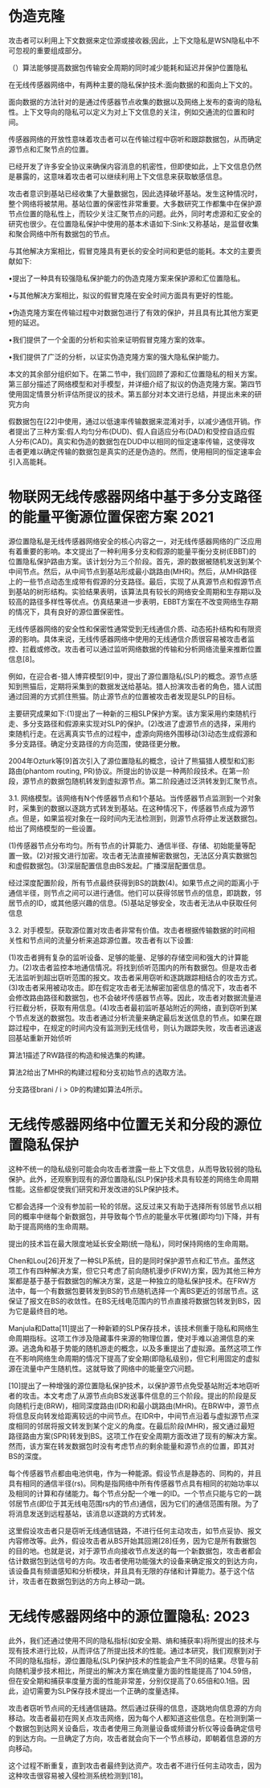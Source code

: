 # 伪造克隆

攻击者可以利用上下文数据来定位源或接收器;因此，上下文隐私是WSN隐私中不可忽视的重要组成部分。

（）算法能够提高数据包传输安全周期的同时减少能耗和延迟并保护位置隐私

在无线传感器网络中，有两种主要的隐私保护技术:面向数据的和面向上下文的。

面向数据的方法针对的是通过传感器节点收集的数据以及网络上发布的查询的隐私性。上下文导向的隐私可以定义为对上下文信息的关注，例如交通流的位置和时间。

传感器网络的开放性意味着攻击者可以在传输过程中窃听和跟踪数据包，从而确定源节点和汇聚节点的位置。

已经开发了许多安全协议来确保内容消息的机密性，但即使如此，上下文信息仍然是暴露的，这意味着攻击者可以继续利用上下文信息来获取敏感信息。

攻击者意识到基站已经收集了大量数据包，因此选择破坏基站。发生这种情况时，整个网络将被禁用。基站位置的保密性非常重要。大多数研究工作都集中在保护源节点位置的隐私性上，而较少关注汇聚节点的问题。此外，同时考虑源和汇安全的研究也很少。在位置隐私保护中使用的基本术语如下:Sink:又称基站，是监督收集和聚合网络中所有数据包的节点。

与其他解决方案相比，假冒克隆具有更长的安全时间和更低的能耗。本文的主要贡献如下:

•提出了一种具有较强隐私保护能力的伪造克隆方案来保护源和汇位置隐私。

•与其他解决方案相比，拟议的假冒克隆在安全时间方面具有更好的性能。

•伪造克隆方案在传输过程中对数据包进行了有效的保护，并且具有比其他方案更短的延迟。

•我们提供了一个全面的分析和实验来证明假冒克隆方案的效率。

•我们提供了广泛的分析，以证实伪造克隆方案的强大隐私保护能力。

本文的其余部分组织如下。在第二节中，我们回顾了源和汇位置隐私的相关方案。第三部分描述了网络模型和对手模型，并详细介绍了拟议的伪造克隆方案。第四节使用固定情景分析评估所提议的技术。第五部分对本文进行总结，并提出未来的研究方向

假数据包在[22]中使用，通过以低速率传输数据来混淆对手，以减少通信开销。作者提出了三种方案:假人均匀分布(DUD)、假人自适应分布(DAD)和受控自适应假人分布(CAD)。真实和伪造的数据包在DUD中以相同的恒定速率传输，这使得攻击者更难以确定传输的数据包是真实的还是伪造的。然而，使用相同的恒定速率会引入高能耗。

# 物联网无线传感器网络中基于多分支路径的能量平衡源位置保密方案 2021

源位置隐私是无线传感器网络安全的核心内容之一，对无线传感器网络的广泛应用有着重要的影响。本文提出了一种利用多分支和假源的能量平衡分支树(EBBT)的位置隐私保护路由方案。该计划分为三个阶段。首先，源的数据被随机发送到某个中间节点。然后，从中间节点到基站形成最小跳路由(MHR)。然后，从MHR路径上的一些节点动态生成带有假源的分支路径。最后，实现了从真源节点和假源节点到基站的树形结构。实验结果表明，该算法具有较长的网络安全周期和生存期以及较高的路径多样性等优点。仿真结果进一步表明，EBBT方案在不改变网络生存期的情况下，具有良好的源位置保密性。

无线传感器网络的安全性和保密性通常受到无线通信介质、动态拓扑结构和有限资源的影响。具体来说，无线传感器网络中使用的无线通信介质很容易被攻击者监控、拦截或修改。攻击者可以通过监听网络数据的传输和分析网络流量来推断位置信息[8]。

例如，在迎合者-猎人博弈模型[9]中，提出了源位置隐私(SLP)的概念。源节点感知到熊猫后，定期将采集到的数据发送给基站。猎人扮演攻击者的角色，猎人试图通过回溯的方式抓住熊猫。防止源节点的位置被攻击者发现是SLP的目标。

主要研究成果如下:(1)提出了一种新的三相SLP保护方案。该方案采用约束随机行走、多分支路径和假源来实现对SLP的保护。(2)改进了虚源节点的选择，采用约束随机行走。在远离真实节点的过程中，虚源向网络外围移动(3)动态生成假源和多分支路径。确定分支路径的方向范围，使路径更分散。

2004年Ozturk等[9]首次引入了源位置隐私的概念，设计了熊猫猎人模型和幻影路由(phantom routing, PR)协议。所提出的协议是一种两阶段技术。在第一阶段，源节点的数据包随机转发到虚拟源节点。第二阶段通过泛洪转发到汇聚节点。

3.1. 网络模型。该网络有N个传感器节点和1个基站。当传感器节点监测到一个对象时，采集到的数据以逐跳方式转发到基站。在这种情况下，传感器节点成为源节点。但是，如果监视对象在一段时间内无法检测到，则源节点将停止发送数据包。给出了网络模型的一些设置。

(1)传感器节点分布均匀。所有节点的计算能力、通信半径、存储、初始能量等配置一致。(2)对报文进行加密。攻击者无法直接解密数据包，无法区分真实数据包和虚假数据包。(3)深层配置信息由BS发起。广播深层配置信息。

经过深度配置阶段，所有节点最终获得到BS的跳数(4)。如果节点之间的距离小于通信半径，则节点之间可以进行通信。他们可以获得邻居节点的信息，即跳数，邻居节点的ID，或其他感兴趣的信息。(5)基站足够安全，攻击者无法从中获取任何信息

3.2. 对手模型。获取源位置对攻击者非常有价值。攻击者根据传输数据的时间相关性和节点间的流量分析来追踪源位置。攻击者有以下设置:

(1)攻击者拥有复杂的监听设备、足够的能量、足够的存储空间和强大的计算能力。(2)攻击者监控本地通信情况。将找到侦听范围内的所有数据包。但是攻击者无法监听到超出窃听范围的报文。攻击者采用窃听和逐跳跟踪相结合的攻击方式。(3)攻击者采用被动攻击。即在假定攻击者无法解密加密信息的情况下，攻击者不会修改路由路径和数据包，也不会破坏传感器节点等。因此，攻击者对数据流量进行拦截分析，获取有用信息。(4)攻击者最初监听基站附近的网络，直到窃听到某个节点发送的数据包。攻击者通过分析流量来确定最后发送信息的节点。如果在跟踪过程中，在规定的时间内没有监测到无线信号，则认为跟踪失败，攻击者迅速返回基站重新开始侦听

算法1描述了RW路径的构造和候选集的构建。

算法2给出了MHR的构建过程和分支初始节点的选取方法。

分支路径brani / i > 0Þ的构建如算法4所示。



# 无线传感器网络中位置无关和分段的源位置隐私保护

这种不统一的隐私级别可能会向攻击者泄露一些上下文信息，从而导致较弱的隐私保护。此外，还观察到现有的源位置隐私(SLP)保护技术具有较差的网络生命周期性能。这些都促使我们研究和开发改进的SLP保护技术。

它都会选择一个没有参加前一轮的邻居。这反过来又有助于选择所有邻居节点以相同的概率中继每个新数据包，并导致每个节点的能量水平优雅(即均匀)下降，并有助于提高网络的生命周期。

提出的技术旨在最大限度地延长安全期(统一隐私)，同时保持网络的生命周期。

Chen和Lou[26]开发了一种SLP系统，目的是同时保护源节点和汇节点。虽然这项工作有四种解决方案，但它只考虑了前向随机漫步(FRW)方案，因为其他三种方案都是基于基于假数据包的解决方案，这是一种独立的隐私保护技术。在FRW方法中，每一个有数据包要转发到BS的节点随机选择一个离BS更近的邻居节点。这保证了报文在BS的收敛性。在BS无线电范围内的节点直接将数据包转发到BS，因为它是最终目的地。

Manjula和Datta[11]提出了一种新颖的SLP保存技术，该技术侧重于隐私和网络生命周期指标。这项工作涉及隐藏事件来源的物理位置，使对手难以追溯信息的来源。逃逸角和基于势能的随机游走的概念，以及多重提出了虚拟源。虽然这项工作在不影响网络生命周期的情况下提高了安全期(即隐私级别)，但它利用固定的虚拟源在流量中产生随机性。这就导致了网络中的能量空穴问题。

[10]提出了一种增强的源位置隐私保护技术，以保护源节点免受基站附近本地窃听者的攻击。本文考虑了从源节点向BS发送事件信息的三个阶段。提出的阶段是反向随机行走(BRW)，相同深度路由(IDR)和最小跳路由(MHR)。在BRW中，源节点将信息反向转发给距离较远的中间节点。在IDR中，中间节点沿着与虚拟源节点深度相同的邻居将报文转发到某个定义的角度。在最后阶段(MHR)，报文通过最短路径路由方案(SPR)转发到BS。这项工作在安全周期方面改进了现有的解决方案。然而，该方案在转发数据包时没有考虑节点的剩余能量和源节点的位置，即其对BS的深度。

每个传感器节点都由电池供电，作为一种能源。假设节点是静态的、同构的，并且具有相同的通信半径(rs)。同构是指网络中所有传感器节点具有相同的初始功率以及相同的计算和存储能力。每个节点分配一个唯一的ID。一个节点只能与它的一跳邻居节点(即位于其无线电范围rs内的节点)通信，因为它们的通信范围有限。为了将消息发送到远程基站，该消息以逐跳的方式转发。

这里假设攻击者只是窃听无线通信链路，不进行任何主动攻击，如节点妥协、报文内容修改等。此外，假设攻击者从BS开始其回溯[28]任务，因为它是所有数据包的目的地。也就是说，对于源节点向接收节点发送的每一个新数据包，攻击者都会估计数据包到达信号的方向。攻击者使用功能强大的设备来确定报文的到达方向，该设备具有频谱感知和分析模块，并且具有无限的存储和计算能力。基于这个估计，攻击者在数据包到达的方向上移动一跳。



# 无线传感器网络中的源位置隐私: 2023

此外，我们还通过使用不同的隐私指标(如安全期、熵和捕获率)将所提出的技术与现有技术进行比较，从而评估了所提出技术的性能。通过本研究，我们观察到对于不同的隐私指标，源位置隐私(SLP)保护技术的性能会产生不同的结果。尽管与前向随机漫步技术相比，所提出的解决方案在熵度量方面的性能提高了104.59倍，但在安全期和捕获率度量方面的性能非常差，分别仅提高了0.65倍和0.1倍。因此，迫切需要为SLP保存技术提出一个正确的度量选择。

攻击者窃听节点间的无线通信链路。然后通过获得的信息，逐跳地向信息源的方向移动。攻击者最初在网关点攻击网络，因为每个人都知道这些信息。在检测到第一个数据包到达网关设备后，攻击者使用三角测量设备或频谱分析仪等设备确定信号的到达方向。一旦确定了方向，攻击者就会向下一个节点移动，即朝着信息源的方向移动。

这个过程不断重复，直到攻击者最终到达资产。攻击者不进行任何主动攻击，因为这种攻击很容易被入侵检测系统检测到[18]。